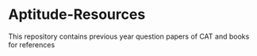 # Aptitude-Resources
This repository contains previous year question papers of CAT and books for references
